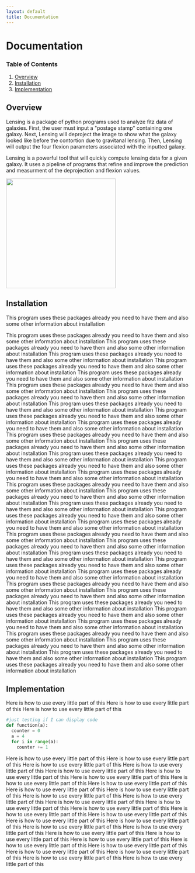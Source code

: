 ```yaml
---
layout: default
title: Documentation
---
```


# Documentation

### Table of Contents
1. [Overview](#overview)
1. [Installation](#installation)
1. [Implementation](#implementation)

## Overview
Lensing is a package of python programs used to analyze fitz data of galaxies. First, the user must input a "postage stamp" containing one galaxy. Next, Lensing will deproject the image to show what the galaxy looked like before the contortion due to gravitanal lensing. Then, Lensing will output the four flexion parameters associated with the inputted galaxy.

Lensing is a powerful tool that will quickly compute lensing data for a given galaxy. It uses a pipeline of programs that refine and improve the prediction and measurment of the deprojection and flexion values.



<img src="https://i.imgur.com/uFtAFu0.jpg" width="300">



## Installation
This program uses these packages already you need to have them and also some other information about installation

This program uses these packages already you need to have them and also some other information about installation
This program uses these packages already you need to have them and also some other information about installation
This program uses these packages already you need to have them and also some other information about installation
This program uses these packages already you need to have them and also some other information about installation
This program uses these packages already you need to have them and also some other information about installation
This program uses these packages already you need to have them and also some other information about installation
This program uses these packages already you need to have them and also some other information about installation
This program uses these packages already you need to have them and also some other information about installation
This program uses these packages already you need to have them and also some other information about installation
This program uses these packages already you need to have them and also some other information about installation
This program uses these packages already you need to have them and also some other information about installation
This program uses these packages already you need to have them and also some other information about installation
This program uses these packages already you need to have them and also some other information about installation
This program uses these packages already you need to have them and also some other information about installation
This program uses these packages already you need to have them and also some other information about installation
This program uses these packages already you need to have them and also some other information about installation
This program uses these packages already you need to have them and also some other information about installation
This program uses these packages already you need to have them and also some other information about installation
This program uses these packages already you need to have them and also some other information about installation
This program uses these packages already you need to have them and also some other information about installation
This program uses these packages already you need to have them and also some other information about installation
This program uses these packages already you need to have them and also some other information about installation
This program uses these packages already you need to have them and also some other information about installation
This program uses these packages already you need to have them and also some other information about installation
This program uses these packages already you need to have them and also some other information about installation
This program uses these packages already you need to have them and also some other information about installation
This program uses these packages already you need to have them and also some other information about installation
This program uses these packages already you need to have them and also some other information about installation
This program uses these packages already you need to have them and also some other information about installation
This program uses these packages already you need to have them and also some other information about installation
This program uses these packages already you need to have them and also some other information about installation
This program uses these packages already you need to have them and also some other information about installation
This program uses these packages already you need to have them and also some other information about installation
This program uses these packages already you need to have them and also some other information about installation

## Implementation
Here is how to use every little part of this
Here is how to use every little part of this
Here is how to use every little part of this

```python
#just testing if I can display code
def function(a):
  counter = 0
  a = 4
  for i in range(a):
    counter += 1
```

Here is how to use every little part of this
Here is how to use every little part of this
Here is how to use every little part of this
Here is how to use every little part of this
Here is how to use every little part of this
Here is how to use every little part of this
Here is how to use every little part of this
Here is how to use every little part of this
Here is how to use every little part of this
Here is how to use every little part of this
Here is how to use every little part of this
Here is how to use every little part of this
Here is how to use every little part of this
Here is how to use every little part of this
Here is how to use every little part of this
Here is how to use every little part of this
Here is how to use every little part of this
Here is how to use every little part of this
Here is how to use every little part of this
Here is how to use every little part of this
Here is how to use every little part of this
Here is how to use every little part of this
Here is how to use every little part of this
Here is how to use every little part of this
Here is how to use every little part of this
Here is how to use every little part of this
Here is how to use every little part of this
Here is how to use every little part of this
Here is how to use every little part of this
Here is how to use every little part of this
Here is how to use every little part of this
